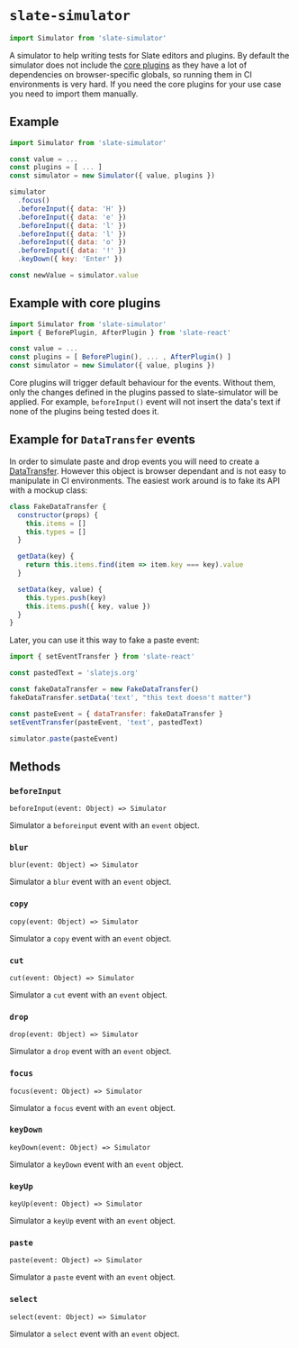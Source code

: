 # `slate-simulator`

```js
import Simulator from 'slate-simulator'
```

A simulator to help writing tests for Slate editors and plugins. By default the simulator does not include the [core plugins](https://docs.slatejs.org/guides/plugins#core-plugins) as they have a lot of dependencies on browser-specific globals, so running them in CI environments is very hard. If you need the core plugins for your use case you need to import them manually.

## Example

```js
import Simulator from 'slate-simulator'

const value = ...
const plugins = [ ... ]
const simulator = new Simulator({ value, plugins })

simulator
  .focus()
  .beforeInput({ data: 'H' })
  .beforeInput({ data: 'e' })
  .beforeInput({ data: 'l' })
  .beforeInput({ data: 'l' })
  .beforeInput({ data: 'o' })
  .beforeInput({ data: '!' })
  .keyDown({ key: 'Enter' })

const newValue = simulator.value
```

## Example with core plugins

```js
import Simulator from 'slate-simulator'
import { BeforePlugin, AfterPlugin } from 'slate-react'

const value = ...
const plugins = [ BeforePlugin(), ... , AfterPlugin() ]
const simulator = new Simulator({ value, plugins })
```

Core plugins will trigger default behaviour for the events. Without them, only the changes defined in the plugins passed to slate-simulator will be applied. For example, `beforeInput()` event will not insert the data's text if none of the plugins being tested does it.

## Example for `DataTransfer` events

In order to simulate paste and drop events you will need to create a [DataTransfer](https://developer.mozilla.org/en-US/docs/Web/API/DataTransfer). However this object is browser dependant and is not easy to manipulate in CI environments. The easiest work around is to fake its API with a mockup class:

```js
class FakeDataTransfer {
  constructor(props) {
    this.items = []
    this.types = []
  }

  getData(key) {
    return this.items.find(item => item.key === key).value
  }

  setData(key, value) {
    this.types.push(key)
    this.items.push({ key, value })
  }
}
```

Later, you can use it this way to fake a paste event:

```js
import { setEventTransfer } from 'slate-react'

const pastedText = 'slatejs.org'

const fakeDataTransfer = new FakeDataTransfer()
fakeDataTransfer.setData('text', "this text doesn't matter")

const pasteEvent = { dataTransfer: fakeDataTransfer }
setEventTransfer(pasteEvent, 'text', pastedText)

simulator.paste(pasteEvent)
```

## Methods

### `beforeInput`

`beforeInput(event: Object) => Simulator`

Simulator a `beforeinput` event with an `event` object.

### `blur`

`blur(event: Object) => Simulator`

Simulator a `blur` event with an `event` object.

### `copy`

`copy(event: Object) => Simulator`

Simulator a `copy` event with an `event` object.

### `cut`

`cut(event: Object) => Simulator`

Simulator a `cut` event with an `event` object.

### `drop`

`drop(event: Object) => Simulator`

Simulator a `drop` event with an `event` object.

### `focus`

`focus(event: Object) => Simulator`

Simulator a `focus` event with an `event` object.

### `keyDown`

`keyDown(event: Object) => Simulator`

Simulator a `keyDown` event with an `event` object.

### `keyUp`

`keyUp(event: Object) => Simulator`

Simulator a `keyUp` event with an `event` object.

### `paste`

`paste(event: Object) => Simulator`

Simulator a `paste` event with an `event` object.

### `select`

`select(event: Object) => Simulator`

Simulator a `select` event with an `event` object.
